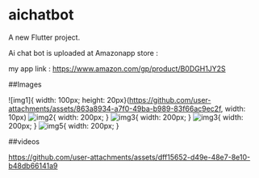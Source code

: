 # aichatbot

A new Flutter project.

Ai chat bot is uploaded at Amazonapp store :

  my app link : https://www.amazon.com/gp/product/B0DGH1JY2S


##Images


![img1]{ width: 100px; height: 20px}(https://github.com/user-attachments/assets/863a8934-a7f0-49ba-b989-83f66ac9ec2f, width: 10px)
![img2](https://github.com/user-attachments/assets/bd352b87-16dc-4d25-ad48-f6fedb80503e){ width: 200px; }
![img3](https://github.com/user-attachments/assets/ccd15e2a-c5e4-4852-8bef-f9e4f5aca325){ width: 200px; }
![img3](https://github.com/user-attachments/assets/78bdcbfd-894a-409e-bec4-6f7cb349d60f){ width: 200px; }
![img5](https://github.com/user-attachments/assets/7474b7be-c34d-439c-afcb-b05419dd7045){ width: 200px; }

##videos



https://github.com/user-attachments/assets/dff15652-d49e-48e7-8e10-b48db66141a9



